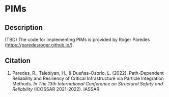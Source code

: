 # PIMs
## Description
(TBD)
The code for implementing PIMs is provided by Roger Paredes (https://paredesroger.github.io/).  
## Citation
1. Paredes, R., Talebiyan, H., & Dueñas-Osorio, L. (2022). Path-Dependent Reliability and Resiliency of Critical Infrastructure via Particle Integration Methods. *In The 13th International Conference on Structural Safety and Reliability* (ICOSSAR 2021-2022). IASSAR.
